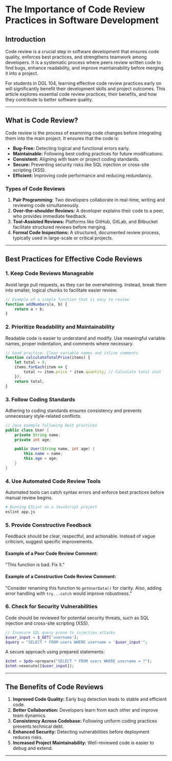# The Importance of Code Review Practices in Software Development

## Introduction

Code review is a crucial step in software development that ensures code quality, enforces best practices, and strengthens teamwork among developers. It is a systematic process where peers review written code to find bugs, enhance readability, and improve maintainability before merging it into a project.

For students in DGL 104, learning effective code review practices early on will significantly benefit their development skills and project outcomes. This article explores essential code review practices, their benefits, and how they contribute to better software quality.

---

## What is Code Review?

Code review is the process of examining code changes before integrating them into the main project. It ensures that the code is:
- **Bug-Free:** Detecting logical and functional errors early.
- **Maintainable:** Following best coding practices for future modifications.
- **Consistent:** Aligning with team or project coding standards.
- **Secure:** Preventing security risks like SQL injection or cross-site scripting (XSS).
- **Efficient:** Improving code performance and reducing redundancy.

### Types of Code Reviews

1. **Pair Programming:** Two developers collaborate in real-time, writing and reviewing code simultaneously.
2. **Over-the-shoulder Reviews:** A developer explains their code to a peer, who provides immediate feedback.
3. **Tool-Assisted Reviews:** Platforms like GitHub, GitLab, and Bitbucket facilitate structured reviews before merging.
4. **Formal Code Inspections:** A structured, documented review process, typically used in large-scale or critical projects.

---

## Best Practices for Effective Code Reviews

### 1. Keep Code Reviews Manageable
Avoid large pull requests, as they can be overwhelming. Instead, break them into smaller, logical chunks to facilitate easier review.

```javascript
// Example of a simple function that is easy to review
function addNumbers(a, b) {
    return a + b;
}
```

### 2. Prioritize Readability and Maintainability
Readable code is easier to understand and modify. Use meaningful variable names, proper indentation, and comments where necessary.

```javascript
// Good practice: Clear variable names and inline comments
function calculateTotalPrice(items) {
    let total = 0;
    items.forEach(item => {
        total += item.price * item.quantity; // Calculate total cost
    });
    return total;
}
```

### 3. Follow Coding Standards
Adhering to coding standards ensures consistency and prevents unnecessary style-related conflicts.

```java
// Java example following best practices
public class User {
    private String name;
    private int age;

    public User(String name, int age) {
        this.name = name;
        this.age = age;
    }
}
```

### 4. Use Automated Code Review Tools
Automated tools can catch syntax errors and enforce best practices before manual review begins.

```bash
# Running ESLint on a JavaScript project
eslint app.js
```

### 5. Provide Constructive Feedback
Feedback should be clear, respectful, and actionable. Instead of vague criticism, suggest specific improvements.

#### Example of a Poor Code Review Comment:
"This function is bad. Fix it."

#### Example of a Constructive Code Review Comment:
"Consider renaming this function to `getUserData()` for clarity. Also, adding error handling with `try...catch` would improve robustness."

### 6. Check for Security Vulnerabilities
Code should be reviewed for potential security threats, such as SQL injection and cross-site scripting (XSS).

```php
// Insecure SQL query prone to injection attacks
$user_input = $_GET['username'];
$query = "SELECT * FROM users WHERE username = '$user_input'";
```

A secure approach using prepared statements:

```php
$stmt = $pdo->prepare("SELECT * FROM users WHERE username = ?");
$stmt->execute([$user_input]);
```

---

## The Benefits of Code Reviews

1. **Improved Code Quality:** Early bug detection leads to stable and efficient code.
2. **Better Collaboration:** Developers learn from each other and improve team dynamics.
3. **Consistency Across Codebase:** Following uniform coding practices prevents technical debt.
4. **Enhanced Security:** Detecting vulnerabilities before deployment reduces risks.
5. **Increased Project Maintainability:** Well-reviewed code is easier to debug and extend.

---



